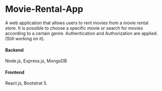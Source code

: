 # Movie-Rental-App

A web application that allows users to rent movies from a movie rental store. 
It is possible to choose a specific movie or search for movies according to a certain genre. 
Authentication and Authorization are applied.
(Still working on it).   

#### Backend
Node.js, Express.js, MongoDB 
#### Frontend
React.js, Bootstrat 5.
